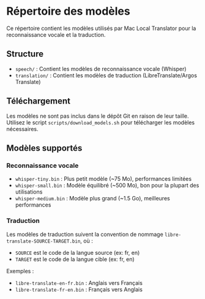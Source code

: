# Répertoire des modèles

Ce répertoire contient les modèles utilisés par Mac Local Translator pour la reconnaissance vocale et la traduction.

## Structure

- `speech/` : Contient les modèles de reconnaissance vocale (Whisper)
- `translation/` : Contient les modèles de traduction (LibreTranslate/Argos Translate)

## Téléchargement

Les modèles ne sont pas inclus dans le dépôt Git en raison de leur taille. Utilisez le script `scripts/download_models.sh` pour télécharger les modèles nécessaires.

## Modèles supportés

### Reconnaissance vocale

- `whisper-tiny.bin` : Plus petit modèle (~75 Mo), performances limitées
- `whisper-small.bin` : Modèle équilibré (~500 Mo), bon pour la plupart des utilisations
- `whisper-medium.bin` : Modèle plus grand (~1.5 Go), meilleures performances

### Traduction

Les modèles de traduction suivent la convention de nommage `libre-translate-SOURCE-TARGET.bin`, où :
- `SOURCE` est le code de la langue source (ex: fr, en)
- `TARGET` est le code de la langue cible (ex: fr, en)

Exemples :
- `libre-translate-en-fr.bin` : Anglais vers Français
- `libre-translate-fr-en.bin` : Français vers Anglais
